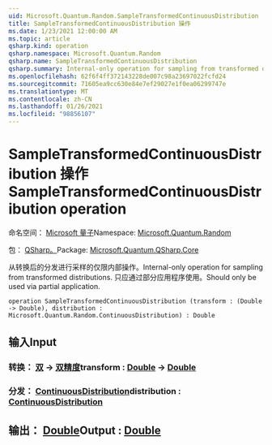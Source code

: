```yaml
---
uid: Microsoft.Quantum.Random.SampleTransformedContinuousDistribution
title: SampleTransformedContinuousDistribution 操作
ms.date: 1/23/2021 12:00:00 AM
ms.topic: article
qsharp.kind: operation
qsharp.namespace: Microsoft.Quantum.Random
qsharp.name: SampleTransformedContinuousDistribution
qsharp.summary: Internal-only operation for sampling from transformed distributions. Should only be used via partial application.
ms.openlocfilehash: 62f6f4ff372143228de007c98a23697022fcfd24
ms.sourcegitcommit: 71605ea9cc630e84e7ef29027e1f0ea06299747e
ms.translationtype: MT
ms.contentlocale: zh-CN
ms.lasthandoff: 01/26/2021
ms.locfileid: "98856107"
---
```

# <a name="sampletransformedcontinuousdistribution-operation"></a><span data-ttu-id="23c68-102">SampleTransformedContinuousDistribution 操作</span><span class="sxs-lookup"><span data-stu-id="23c68-102">SampleTransformedContinuousDistribution operation</span></span>

<span data-ttu-id="23c68-103">命名空间： [Microsoft 量子](xref:Microsoft.Quantum.Random)</span><span class="sxs-lookup"><span data-stu-id="23c68-103">Namespace: [Microsoft.Quantum.Random](xref:Microsoft.Quantum.Random)</span></span>

<span data-ttu-id="23c68-104">包： [QSharp。](https://nuget.org/packages/Microsoft.Quantum.QSharp.Core)</span><span class="sxs-lookup"><span data-stu-id="23c68-104">Package: [Microsoft.Quantum.QSharp.Core](https://nuget.org/packages/Microsoft.Quantum.QSharp.Core)</span></span>


<span data-ttu-id="23c68-105">从转换后的分发进行采样的仅限内部操作。</span><span class="sxs-lookup"><span data-stu-id="23c68-105">Internal-only operation for sampling from transformed distributions.</span></span>
<span data-ttu-id="23c68-106">只应通过部分应用程序使用。</span><span class="sxs-lookup"><span data-stu-id="23c68-106">Should only be used via partial application.</span></span>

```qsharp
operation SampleTransformedContinuousDistribution (transform : (Double -> Double), distribution : Microsoft.Quantum.Random.ContinuousDistribution) : Double
```


## <a name="input"></a><span data-ttu-id="23c68-107">输入</span><span class="sxs-lookup"><span data-stu-id="23c68-107">Input</span></span>

### <a name="transform--double---double"></a><span data-ttu-id="23c68-108">转换： [双](xref:microsoft.quantum.lang-ref.double) -> [双精度](xref:microsoft.quantum.lang-ref.double)</span><span class="sxs-lookup"><span data-stu-id="23c68-108">transform : [Double](xref:microsoft.quantum.lang-ref.double) -> [Double](xref:microsoft.quantum.lang-ref.double)</span></span>




### <a name="distribution--continuousdistribution"></a><span data-ttu-id="23c68-109">分发： [ContinuousDistribution](xref:Microsoft.Quantum.Random.ContinuousDistribution)</span><span class="sxs-lookup"><span data-stu-id="23c68-109">distribution : [ContinuousDistribution](xref:Microsoft.Quantum.Random.ContinuousDistribution)</span></span>





## <a name="output--double"></a><span data-ttu-id="23c68-110">输出： [Double](xref:microsoft.quantum.lang-ref.double)</span><span class="sxs-lookup"><span data-stu-id="23c68-110">Output : [Double](xref:microsoft.quantum.lang-ref.double)</span></span>

